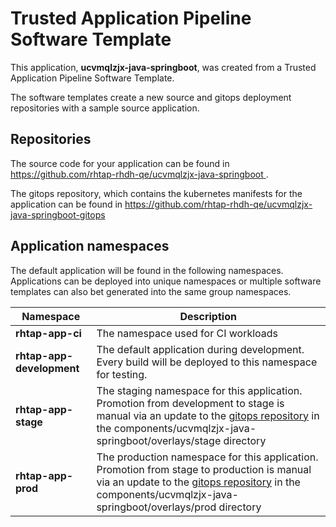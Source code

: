 # Trusted Application Pipeline Software Template

This application, **ucvmqlzjx-java-springboot**, was created from a Trusted Application Pipeline Software Template.

The software templates create a new source and gitops deployment repositories with a sample source application. 

## Repositories

The source code for your application can be found in [https://github.com/rhtap-rhdh-qe/ucvmqlzjx-java-springboot ](https://github.com/rhtap-rhdh-qe/ucvmqlzjx-java-springboot ).
 
The gitops repository, which contains the kubernetes manifests for the application can be found in 
[https://github.com/rhtap-rhdh-qe/ucvmqlzjx-java-springboot-gitops ](https://github.com/rhtap-rhdh-qe/ucvmqlzjx-java-springboot-gitops ) 

## Application namespaces 

The default application will be found in the following namespaces. Applications can be deployed into unique namespaces or multiple software templates can also bet generated into the same group namespaces.  

|  Namespace   |  Description   |  
| -------- | -------- |
| **rhtap-app-ci** | The namespace used for CI workloads |
| **rhtap-app-development** | The default application during development. Every build will be deployed to this namespace for testing. |
| **rhtap-app-stage** | The staging namespace for this application. Promotion from development to stage is manual via an update to the [gitops repository](https://github.com/rhtap-rhdh-qe/ucvmqlzjx-java-springboot-gitops ) in the components/ucvmqlzjx-java-springboot/overlays/stage directory |
| **rhtap-app-prod** | The production namespace for this application. Promotion from stage to production is manual via an update to the [gitops repository](https://github.com/rhtap-rhdh-qe/ucvmqlzjx-java-springboot-gitops ) in the components/ucvmqlzjx-java-springboot/overlays/prod directory |